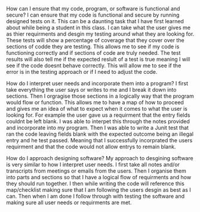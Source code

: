 How can I ensure that my code, program, or software is functional and secure?
  I can ensure that my code is functional and secure by running designed tests on
  it. This can be a daunting task that I have first learned about while being a
  student in this class. I can take what the user gives me as thier requirments
  and desgin my testing around what they are looking for. These tests will show 
  a percentage of coverage that they cover over the sections of codde they are 
  testing. This allows me to see if my code is functioning correctly and if sections
  of code are truly needed. The test results will also tell me if the expected reslult
  of a test is true meaning I will see if the code doesnt behave correctly. This
  will allow me to see if the error is in the testing approach or if I need to adjust 
  the code.
  
How do I interpret user needs and incorporate them into a program?
  I first take everything the user says or writes to me and I break it down into
  sections. Then I orgragise those sections in a logically way that the program 
  would flow or function. This allows me to have a map of how to proceed and gives me
  an idea of what to expect when it comes to what the user is looking for. For
  example the user gave us a requirment that the entry fields couldnt be left blank.
  I was able to interpet this through the notes provided and incorporate into my program.
  Then I was able to write a Junit test that ran the code leaving fields blank with the 
  expected outcome being an illegal entry and he test passed. Meaning that I successfully
  incorprated the users requirment and that the code would not allow entrys to remain blank.

How do I approach designing software?
  My approach to desgining software is very similar to how I interpret user needs. I 
  first take all notes and/or transcripts from meetings or emails from the users. Then 
  I organise them into parts and sections so that I have a logical flow of requirments
  and how they should run together. I then while writing the code will reference this
  map/checklist making sure that I am following the users desgin as best as I can. Then
  when I am done I follow through with testing the software and making sure all user needs
  or requirments are met.
